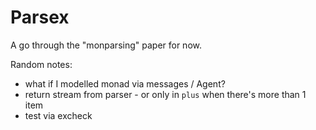 Parsex
======

A go through the "monparsing" paper for now.

Random notes:
* what if I modelled monad via messages / Agent?
* return stream from parser - or only in `plus` when there's more
  than 1 item
* test via excheck
